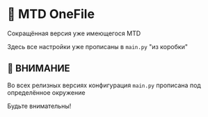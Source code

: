 # :ticket: MTD OneFile
Сокращённая версия уже имеющегося MTD

Здесь все настройки уже прописаны в `main.py` "из коробки"

## :anger: ВНИМАНИЕ
Во всех релизных версиях конфигурация `main.py` прописана под определённое окружение

Будьте внимательны!